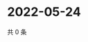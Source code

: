 # 2022-05-24

共 0 条

<!-- BEGIN WEIBO -->
<!-- 最后更新时间 Tue May 24 2022 14:07:13 GMT+0800 (China Standard Time) -->

<!-- END WEIBO -->
